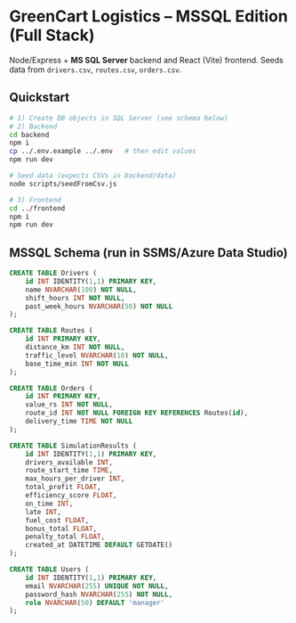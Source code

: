 # GreenCart Logistics – MSSQL Edition (Full Stack)

Node/Express + **MS SQL Server** backend and React (Vite) frontend. Seeds data from `drivers.csv`, `routes.csv`, `orders.csv`.

## Quickstart

```bash
# 1) Create DB objects in SQL Server (see schema below)
# 2) Backend
cd backend
npm i
cp ../.env.example ../.env   # then edit values
npm run dev

# Seed data (expects CSVs in backend/data)
node scripts/seedFromCsv.js

# 3) Frontend
cd ../frontend
npm i
npm run dev
```

## MSSQL Schema (run in SSMS/Azure Data Studio)
```sql
CREATE TABLE Drivers (
    id INT IDENTITY(1,1) PRIMARY KEY,
    name NVARCHAR(100) NOT NULL,
    shift_hours INT NOT NULL,
    past_week_hours NVARCHAR(50) NOT NULL
);

CREATE TABLE Routes (
    id INT PRIMARY KEY,
    distance_km INT NOT NULL,
    traffic_level NVARCHAR(10) NOT NULL,
    base_time_min INT NOT NULL
);

CREATE TABLE Orders (
    id INT PRIMARY KEY,
    value_rs INT NOT NULL,
    route_id INT NOT NULL FOREIGN KEY REFERENCES Routes(id),
    delivery_time TIME NOT NULL
);

CREATE TABLE SimulationResults (
    id INT IDENTITY(1,1) PRIMARY KEY,
    drivers_available INT,
    route_start_time TIME,
    max_hours_per_driver INT,
    total_profit FLOAT,
    efficiency_score FLOAT,
    on_time INT,
    late INT,
    fuel_cost FLOAT,
    bonus_total FLOAT,
    penalty_total FLOAT,
    created_at DATETIME DEFAULT GETDATE()
);

CREATE TABLE Users (
    id INT IDENTITY(1,1) PRIMARY KEY,
    email NVARCHAR(255) UNIQUE NOT NULL,
    password_hash NVARCHAR(255) NOT NULL,
    role NVARCHAR(50) DEFAULT 'manager'
);
```
